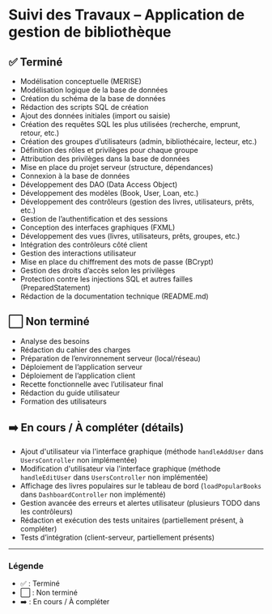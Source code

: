 # Suivi des Travaux – Application de gestion de bibliothèque

## ✅ Terminé
- Modélisation conceptuelle (MERISE)
- Modélisation logique de la base de données
- Création du schéma de la base de données
- Rédaction des scripts SQL de création
- Ajout des données initiales (import ou saisie)
- Création des requêtes SQL les plus utilisées (recherche, emprunt, retour, etc.)
- Création des groupes d’utilisateurs (admin, bibliothécaire, lecteur, etc.)
- Définition des rôles et privilèges pour chaque groupe
- Attribution des privilèges dans la base de données
- Mise en place du projet serveur (structure, dépendances)
- Connexion à la base de données
- Développement des DAO (Data Access Object)
- Développement des modèles (Book, User, Loan, etc.)
- Développement des contrôleurs (gestion des livres, utilisateurs, prêts, etc.)
- Gestion de l’authentification et des sessions
- Conception des interfaces graphiques (FXML)
- Développement des vues (livres, utilisateurs, prêts, groupes, etc.)
- Intégration des contrôleurs côté client
- Gestion des interactions utilisateur
- Mise en place du chiffrement des mots de passe (BCrypt)
- Gestion des droits d’accès selon les privilèges
- Protection contre les injections SQL et autres failles (PreparedStatement)
- Rédaction de la documentation technique (README.md)

## ⬜ Non terminé
- Analyse des besoins
- Rédaction du cahier des charges
- Préparation de l’environnement serveur (local/réseau)
- Déploiement de l’application serveur
- Déploiement de l’application client
- Recette fonctionnelle avec l’utilisateur final
- Rédaction du guide utilisateur
- Formation des utilisateurs

## ➡️ En cours / À compléter (détails)
- Ajout d'utilisateur via l'interface graphique (méthode `handleAddUser` dans `UsersController` non implémentée)
- Modification d'utilisateur via l'interface graphique (méthode `handleEditUser` dans `UsersController` non implémentée)
- Affichage des livres populaires sur le tableau de bord (`loadPopularBooks` dans `DashboardController` non implémenté)
- Gestion avancée des erreurs et alertes utilisateur (plusieurs TODO dans les contrôleurs)
- Rédaction et exécution des tests unitaires (partiellement présent, à compléter)
- Tests d’intégration (client-serveur, partiellement présents)

---

### Légende
- ✅ : Terminé
- ⬜ : Non terminé
- ➡️ : En cours / À compléter 